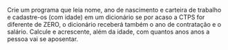 Crie um programa que leia nome, ano de nascimento e carteira de trabalho e cadastre-os (com idade)
em um dicionário se por acaso a CTPS for diferente de ZERO, o dicionário receberá também o ano de contratação
e o salário. Calcule e acrescente, além da idade, com quantos anos anos a pessoa vai se aposentar.